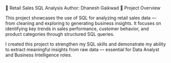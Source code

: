 🛒 Retail Sales SQL Analysis
Author: Dhanesh Gaikwad
📘 Project Overview

This project showcases the use of SQL for analyzing retail sales data — from cleaning and exploring to generating business insights.
It focuses on identifying key trends in sales performance, customer behavior, and product categories through structured SQL queries.

I created this project to strengthen my SQL skills and demonstrate my ability to extract meaningful insights from raw data — essential for Data Analyst and Business Intelligence roles.
